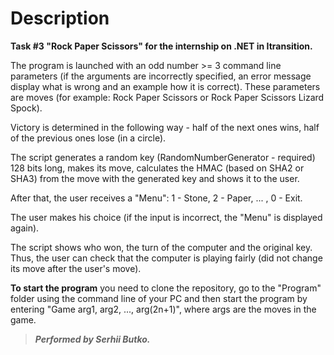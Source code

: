 # Description
**Task #3 "Rock Paper Scissors" for the internship on .NET in Itransition.**

The program is launched with an odd number >= 3 command line parameters 
(if the arguments are incorrectly specified, an error message display
what is wrong and an example how it is correct).
These parameters are moves (for example: Rock Paper Scissors or Rock Paper Scissors Lizard Spock).

Victory is determined in the following way - half of the next ones wins, half of the previous ones lose (in a circle).

The script generates a random key (RandomNumberGenerator - required) 128 bits long, 
makes its move, calculates the HMAC (based on SHA2 or SHA3) from the move with the generated key and shows it to the user.

After that, the user receives a "Menu":
1 - Stone, 
2 - Paper, 
... , 
0 - Exit.

The user makes his choice (if the input is incorrect, the "Menu" is displayed again).

The script shows who won, the turn of the computer and the original key.
Thus, the user can check that the computer is playing fairly (did not change its move after the user's move).

**To start the program** you need to clone the repository, go to the "Program" folder using the command line of your PC
and then start the program by entering "Game arg1, arg2, ..., arg(2n+1)", where args are the moves in the game.

>***Performed by Serhii Butko.***
